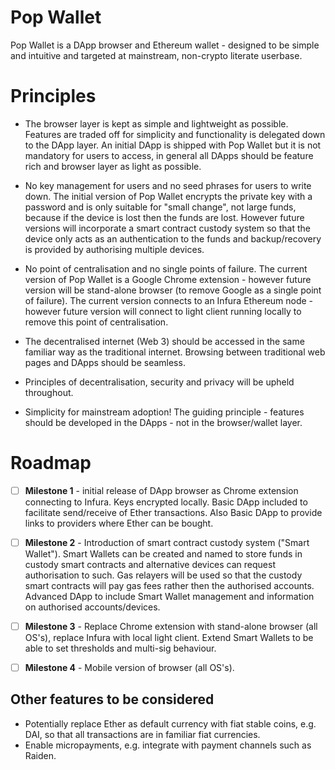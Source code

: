Pop Wallet
==========
Pop Wallet is a DApp browser and Ethereum wallet - designed to be simple and intuitive and targeted at mainstream, non-crypto literate userbase.

# Principles

- The browser layer is kept as simple and lightweight as possible. Features are traded off for simplicity and functionality is delegated down to the DApp layer. An initial DApp is shipped with Pop Wallet but it is not mandatory for users to access, in general all DApps should be feature rich and browser layer as light as possible.

- No key management for users and no seed phrases for users to write down. The initial version of Pop Wallet encrypts the private key with a password and is only suitable for "small change", not large funds, because if the device is lost then the funds are lost. However future versions will incorporate a smart contract custody system so that the device only acts as an authentication to the funds and backup/recovery is provided by authorising multiple devices.

- No point of centralisation and no single points of failure. The current version of Pop Wallet is a Google Chrome extension - however future version will be stand-alone browser (to remove Google as a single point of failure). The current version connects to an Infura Ethereum node - however future version will connect to light client running locally to remove this point of centralisation.

- The decentralised internet (Web 3) should be accessed in the same familiar way as the traditional internet. Browsing between traditional web pages and DApps should be seamless.

- Principles of decentralisation, security and privacy will be upheld throughout.

- Simplicity for mainstream adoption! The guiding principle - features should be developed in the DApps - not in the browser/wallet layer.

# Roadmap

- [ ] **Milestone 1** - initial release of DApp browser as Chrome extension connecting to Infura. Keys encrypted locally.
Basic DApp included to facilitate send/receive of Ether transactions. Also Basic DApp to provide links to providers where Ether can be bought.

- [ ] **Milestone 2** - Introduction of smart contract custody system ("Smart Wallet"). Smart Wallets can be created and named to store funds in custody smart contracts and alternative devices can request authorisation to such. Gas relayers will be used so that the custody smart contracts will pay gas fees rather then the authorised accounts.
Advanced DApp to include Smart Wallet management and information on authorised accounts/devices.

- [ ] **Milestone 3** - Replace Chrome extension with stand-alone browser (all OS's), replace Infura with local light client. Extend Smart Wallets to be able to set thresholds and multi-sig behaviour.

- [ ] **Milestone 4** - Mobile version of browser (all OS's).

## Other features to be considered
- Potentially replace Ether as default currency with fiat stable coins, e.g. DAI, so that all transactions are in familiar fiat currencies.
- Enable micropayments, e.g. integrate with payment channels such as Raiden.
